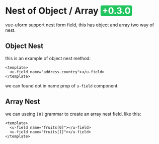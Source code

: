 # Nest of Object / Array <span style="background: #22c55e; color:#fff; border-radius:5px; padding-left:5px; padding-right:5px;">+0.3.0</span>

vue-uform support nest form field, this has object and array two way of nest.

## Object Nest

this is an example of object nest method:

```vue
<template>
  <u-field name="address.country"></u-field>
</template>
```

we can found dot in name prop of `u-field` component.

## Array Nest

we can useing `[0]` grammar to create an array nest field. like this:

```vue
<template>
  <u-field name="fruits[0]"></u-field>
  <u-field name="fruits[1]"></u-field>
</template>
```
